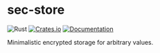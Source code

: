 # sec-store

![Rust](https://github.com/DoumanAsh/sec-store/workflows/Rust/badge.svg?branch=master)
[![Crates.io](https://img.shields.io/crates/v/sec-store.svg)](https://crates.io/crates/sec-store)
[![Documentation](https://docs.rs/sec-store/badge.svg)](https://docs.rs/crate/sec-store/)

Minimalistic encrypted storage for arbitrary values.
